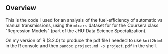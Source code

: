 ## Overview

This is the code I used for an analysis of the fuel-efficiency of automatic vs manual
transmissions, using the `mtcars` dataset for 
for the Coursera class "Regression Models" (part of the JHU Data Science Specialization).

On my version of R (3.2.0) to produce the pdf file I needed to use `knit2html` in the R console and then
`pandoc project.md -o project.pdf` in the shell.